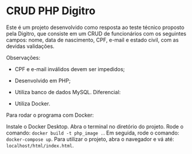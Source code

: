 <h1>CRUD PHP Digitro</h1>
Este é um projeto desenvolvido como resposta ao teste técnico proposto pela Digitro, que consiste em um CRUD de funcionários com os seguintes campos: nome, data de nascimento, CPF, e-mail e estado civil, com as devidas validações.

Observações:

- CPF e e-mail inválidos devem ser impedidos;
- Desenvolvido em PHP;
- Utiliza banco de dados MySQL.
Diferencial:

- Utiliza Docker.

Para rodar o programa com Docker:

Instale o Docker Desktop.
Abra o terminal no diretório do projeto.
Rode o comando: `docker build -t php_image .`.
Em seguida, rode o comando: `docker-compose up`.
Para utilizar o projeto, abra o navegador e vá até: `localhost/html/index.html`.
